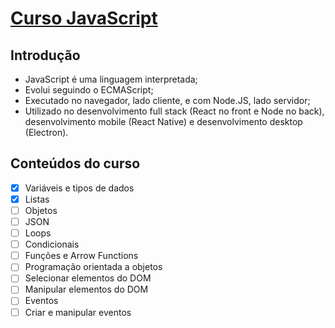 # [Curso JavaScript](https://www.youtube.com/playlist?list=PLm-VCNNTu3LnlPhqxx03kvjQd3qF6EBdz)

## Introdução 

- JavaScript é uma linguagem interpretada;
- Evolui seguindo o ECMAScript;
- Executado no navegador, lado cliente, e com Node.JS, lado servidor;
- Utilizado no desenvolvimento full stack (React no front e Node no back), desenvolvimento mobile (React Native) e desenvolvimento desktop (Electron).

## Conteúdos do curso

- [X] Variáveis e tipos de dados
- [X] Listas
- [ ] Objetos
- [ ] JSON
- [ ] Loops
- [ ] Condicionais
- [ ] Funções e Arrow Functions
- [ ] Programação orientada a objetos
- [ ] Selecionar elementos do DOM 
- [ ] Manipular elementos do DOM
- [ ] Eventos
- [ ] Criar e manipular eventos